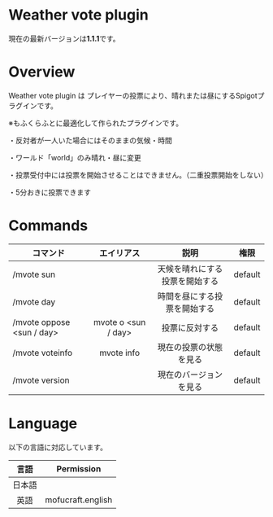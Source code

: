 # Weather vote plugin
現在の最新バージョンは**1.1.1**です。
# Overview
Weather vote plugin は プレイヤーの投票により、晴れまたは昼にするSpigotプラグインです。

※もふくらふとに最適化して作られたプラグインです。

・反対者が一人いた場合にはそのままの気候・時間

・ワールド「world」のみ晴れ・昼に変更

・投票受付中には投票を開始させることはできません。（二重投票開始をしない）

・5分おきに投票できます

# Commands

| コマンド | エイリアス | 説明 | 権限 |
| --- | :---: | :---: | --- |
|/mvote sun|  |天候を晴れにする投票を開始する|default|
|/mvote day| |時間を昼にする投票を開始する|default|
|/mvote oppose <sun / day>| mvote o <sun / day> |投票に反対する|default|
|/mvote voteinfo| mvote info |現在の投票の状態を見る|default|
|/mvote version| |現在のバージョンを見る|default|

# Language
以下の言語に対応しています。

| 言語  |     Permission     |
|:---:|:------------------:|
| 日本語 |                    |
| 英語  | mofucraft.english  |